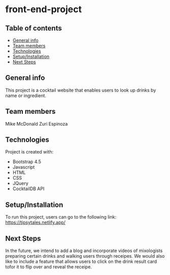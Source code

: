 # front-end-project
## Table of contents
* [General info](#general-info)
* [Team members](#team-members)
* [Technologies](#technologies)
* [Setup/Installation](#setup/installation)
* [Next Steps](#next-steps)

## General info
This project is a cocktail website that enables users to look up drinks by name or ingredient. 

## Team members 
Mike McDonald 
Zuri Espinoza 
	
## Technologies
Project is created with:
* Bootstrap 4.5
* Javascript 
* HTML
* CSS
* JQuery
* CocktailDB API
	
## Setup/Installation
To run this project, users can go to the following link: https://tipsytales.netlify.app/

## Next Steps
In the future, we intend to add a blog and incorporate videos of mixologists preparing certain drinks and walking users through receipes. We would also like to include a feature that allows users to click on the drink result card tofor it to flip over and reveal the receipe. 
